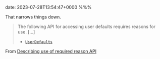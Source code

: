 date: 2023-07-28T13:54:47+0000
%%%

That narrows things down.

> The following API for accessing user defaults requires reasons for use. […]
> 
> - [`UserDefaults`](https://developer.apple.com/documentation/foundation/userdefaults)

From [Describing use of required reason API](https://developer.apple.com/documentation/bundleresources/privacy_manifest_files/describing_use_of_required_reason_api)
